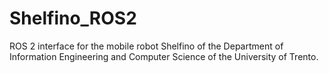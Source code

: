 # Shelfino_ROS2

ROS 2 interface for the mobile robot Shelfino of the Department of Information Engineering and Computer Science of the University of Trento.
